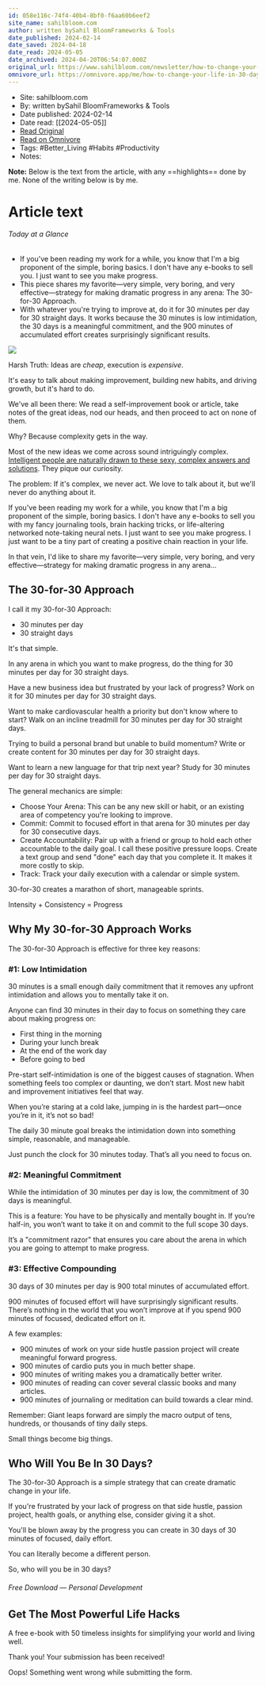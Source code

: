 ```yaml
---
id: 058e116c-74f4-40b4-8bf0-f6aa60b6eef2
site_name: sahilbloom.com
author: written bySahil BloomFrameworks & Tools
date_published: 2024-02-14
date_saved: 2024-04-18
date_read: 2024-05-05
date_archived: 2024-04-20T06:54:07.000Z
original_url: https://www.sahilbloom.com/newsletter/how-to-change-your-life-in-30-days
omnivore_url: https://omnivore.app/me/how-to-change-your-life-in-30-days-the-curiosity-chronicle-18eefff2594
---
```


 - Site: sahilbloom.com
 - By: written bySahil BloomFrameworks & Tools
 - Date published: 2024-02-14
 - Date read: [[2024-05-05]]
 - [Read Original](https://www.sahilbloom.com/newsletter/how-to-change-your-life-in-30-days)
 - [Read on Omnivore](https://omnivore.app/me/how-to-change-your-life-in-30-days-the-curiosity-chronicle-18eefff2594)
 - Tags:  #Better_Living  #Habits  #Productivity 
 - Notes: 

**Note:** Below is the text from the article, with any ==highlights== done by me. None of the writing below is by me.

# Article text
###### Today at a Glance

* If you've been reading my work for a while, you know that I'm a big proponent of the simple, boring basics. I don't have any e-books to sell you. I just want to see you make progress.
* This piece shares my favorite—very simple, very boring, and very effective—strategy for making dramatic progress in any arena: The 30-for-30 Approach.
* With whatever you're trying to improve at, do it for 30 minutes per day for 30 straight days. It works because the 30 minutes is low intimidation, the 30 days is a meaningful commitment, and the 900 minutes of accumulated effort creates surprisingly significant results.

![](https://proxy-prod.omnivore-image-cache.app/0x0,s6oxQ0pxFzxI0v_CL-QfW0QoyqtV46dqiiGAhhzRSJFI/https://assets-global.website-files.com/61a51f6d0f790c3d555d8ba4/65cb8d8a5e8798cfe5577044_3EdEhAGjQCgM37ZFQT76cn.jpeg)

Harsh Truth: Ideas are _cheap_, execution is _expensive_.

It's easy to talk about making improvement, building new habits, and driving growth, but it's hard to do.

We've all been there: We read a self-improvement book or article, take notes of the great ideas, nod our heads, and then proceed to act on none of them.

Why? Because complexity gets in the way.

Most of the new ideas we come across sound intriguingly complex. [Intelligent people are naturally drawn to these sexy, complex answers and solutions](https://www.sahilbloom.com/newsletter/the-complexity-trap-dunbars-number-more). They pique our curiosity.

The problem: If it's complex, we never act. We love to talk about it, but we'll never do anything about it.

If you've been reading my work for a while, you know that I'm a big proponent of the simple, boring basics. I don't have any e-books to sell you with my fancy journaling tools, brain hacking tricks, or life-altering networked note-taking neural nets. I just want to see you make progress. I just want to be a tiny part of creating a positive chain reaction in your life.

In that vein, I'd like to share my favorite—very simple, very boring, and very effective—strategy for making dramatic progress in any arena...

## The 30-for-30 Approach

I call it my 30-for-30 Approach:

* 30 minutes per day
* 30 straight days

It's that simple.

In any arena in which you want to make progress, do the thing for 30 minutes per day for 30 straight days.

Have a new business idea but frustrated by your lack of progress? Work on it for 30 minutes per day for 30 straight days.

Want to make cardiovascular health a priority but don't know where to start? Walk on an incline treadmill for 30 minutes per day for 30 straight days.

Trying to build a personal brand but unable to build momentum? Write or create content for 30 minutes per day for 30 straight days.

Want to learn a new language for that trip next year? Study for 30 minutes per day for 30 straight days.

The general mechanics are simple:

* Choose Your Arena: This can be any new skill or habit, or an existing area of competency you're looking to improve.
* Commit: Commit to focused effort in that arena for 30 minutes per day for 30 consecutive days.
* Create Accountability: Pair up with a friend or group to hold each other accountable to the daily goal. I call these positive pressure loops. Create a text group and send "done" each day that you complete it. It makes it more costly to skip.
* Track: Track your daily execution with a calendar or simple system.

30-for-30 creates a marathon of short, manageable sprints.

Intensity + Consistency = Progress

## Why My 30-for-30 Approach Works

The 30-for-30 Approach is effective for three key reasons:

### #1: Low Intimidation

30 minutes is a small enough daily commitment that it removes any upfront intimidation and allows you to mentally take it on.

Anyone can find 30 minutes in their day to focus on something they care about making progress on:

* First thing in the morning
* During your lunch break
* At the end of the work day
* Before going to bed

Pre-start self-intimidation is one of the biggest causes of stagnation. When something feels too complex or daunting, we don’t start. Most new habit and improvement initiatives feel that way.

When you’re staring at a cold lake, jumping in is the hardest part—once you’re in it, it’s not so bad!

The daily 30 minute goal breaks the intimidation down into something simple, reasonable, and manageable.

Just punch the clock for 30 minutes today. That’s all you need to focus on.

### #2: Meaningful Commitment

While the intimidation of 30 minutes per day is low, the commitment of 30 days is meaningful.

This is a feature: You have to be physically and mentally bought in. If you’re half-in, you won’t want to take it on and commit to the full scope 30 days.

It’s a "commitment razor" that ensures you care about the arena in which you are going to attempt to make progress.

### #3: Effective Compounding

30 days of 30 minutes per day is 900 total minutes of accumulated effort.

900 minutes of focused effort will have surprisingly significant results. There’s nothing in the world that you won’t improve at if you spend 900 minutes of focused, dedicated effort on it.

A few examples:

* 900 minutes of work on your side hustle passion project will create meaningful forward progress.
* 900 minutes of cardio puts you in much better shape.
* 900 minutes of writing makes you a dramatically better writer.
* 900 minutes of reading can cover several classic books and many articles.
* 900 minutes of journaling or meditation can build towards a clear mind.

Remember: Giant leaps forward are simply the macro output of tens, hundreds, or thousands of tiny daily steps.

Small things become big things.

## Who Will You Be In 30 Days?

The 30-for-30 Approach is a simple strategy that can create dramatic change in your life.

If you're frustrated by your lack of progress on that side hustle, passion project, health goals, or anything else, consider giving it a shot.

You'll be blown away by the progress you can create in 30 days of 30 minutes of focused, daily effort.

You can literally become a different person.

So, who will you be in 30 days?

###### Free Download — Personal Development

## Get The Most Powerful Life Hacks

A free e-book with 50 timeless insights for simplifying your world and living well.

Thank you! Your submission has been received!

Oops! Something went wrong while submitting the form.